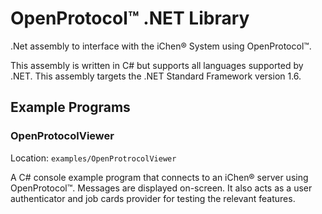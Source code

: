 # OpenProtocol&trade; .NET Library

.Net assembly to interface with the iChen&reg; System using OpenProtocol&trade;.

This assembly is written in C# but supports all languages supported by .NET.
This assembly targets the .NET Standard Framework version 1.6.


## Example Programs

### OpenProtocolViewer

Location: `examples/OpenProtrocolViewer`

A C# console example program that connects to an iChen&reg; server using OpenProtocol&trade;.
Messages are displayed on-screen.
It also acts as a user authenticator and job cards provider for testing the relevant features.
